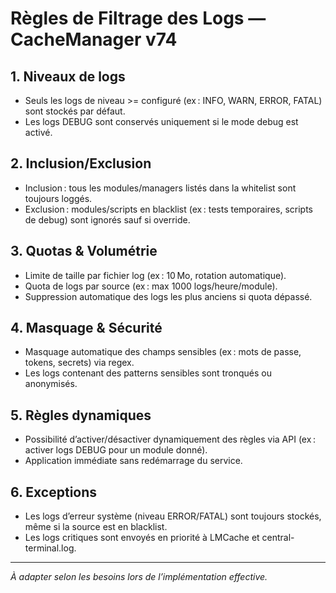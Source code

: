 # Règles de Filtrage des Logs — CacheManager v74

## 1. Niveaux de logs

- Seuls les logs de niveau >= configuré (ex : INFO, WARN, ERROR, FATAL) sont stockés par défaut.
- Les logs DEBUG sont conservés uniquement si le mode debug est activé.

## 2. Inclusion/Exclusion

- Inclusion : tous les modules/managers listés dans la whitelist sont toujours loggés.
- Exclusion : modules/scripts en blacklist (ex : tests temporaires, scripts de debug) sont ignorés sauf si override.

## 3. Quotas & Volumétrie

- Limite de taille par fichier log (ex : 10 Mo, rotation automatique).
- Quota de logs par source (ex : max 1000 logs/heure/module).
- Suppression automatique des logs les plus anciens si quota dépassé.

## 4. Masquage & Sécurité

- Masquage automatique des champs sensibles (ex : mots de passe, tokens, secrets) via regex.
- Les logs contenant des patterns sensibles sont tronqués ou anonymisés.

## 5. Règles dynamiques

- Possibilité d’activer/désactiver dynamiquement des règles via API (ex : activer logs DEBUG pour un module donné).
- Application immédiate sans redémarrage du service.

## 6. Exceptions

- Les logs d’erreur système (niveau ERROR/FATAL) sont toujours stockés, même si la source est en blacklist.
- Les logs critiques sont envoyés en priorité à LMCache et central-terminal.log.

---

*À adapter selon les besoins lors de l’implémentation effective.*
